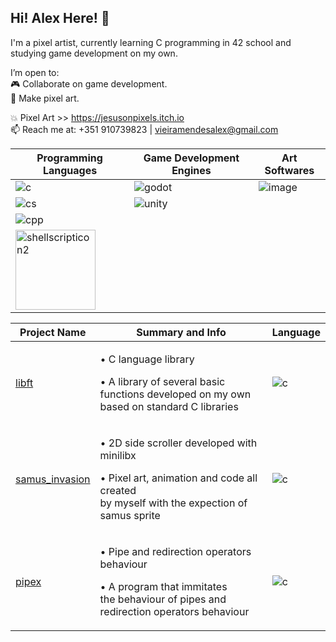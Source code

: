 ## Hi! Alex Here! :punch:

I'm a pixel artist, currently learning C programming in 42 school and studying game development on my own.

I’m open to:\
      :video_game: Collaborate on game development. \
      :art: Make pixel art.

:collision: Pixel Art >> https://jesusonpixels.itch.io
\
📫 Reach me at: +351 910739823 | vieiramendesalex@gmail.com

| Programming Languages | Game Development Engines | Art Softwares |
|-----------------------|--------------------------|---------------|
|![c](https://github.com/user-attachments/assets/e5fd264b-1b82-4757-8e7e-0895c71575b8)|![godot](https://github.com/user-attachments/assets/54590264-9105-4a86-8258-5c5461817cd2)|![image](https://github.com/user-attachments/assets/486d85c4-5989-452c-b355-c28ed34aebbf)|
|![cs](https://github.com/user-attachments/assets/56b3732b-05d9-41f4-a53f-992d4bcf7ddb)|![unity](https://github.com/user-attachments/assets/bd37344a-5361-4a93-99d8-2ac288b6af82)|
|![cpp](https://github.com/user-attachments/assets/ba1c910a-0526-4021-b430-d79644a07c9e)|
|<img width="128" height="128" alt="shellscripticon2" src="https://github.com/user-attachments/assets/ed6603fc-c06d-457e-8dc9-208b64bb8845" />|


| Project Name | Summary and Info | Language |
|--------------|---------|----------------------|
| [libft](https://github.com/avieira-42/libft) | <p>• C language library<p>• A library of several basic<br>functions developed on my own<br>based on standard C libraries<p> | ![c](https://github.com/user-attachments/assets/e5fd264b-1b82-4757-8e7e-0895c71575b8) |
| [samus_invasion](https://github.com/avieira-42/samus_invasion) | <p>• 2D side scroller developed with minilibx<p>• Pixel art, animation and code all created<br>by myself with the expection of samus sprite<p> | ![c](https://github.com/user-attachments/assets/e5fd264b-1b82-4757-8e7e-0895c71575b8) |
| [pipex](https://github.com/avieira-42/pipex) | <p>• Pipe and redirection operators behaviour<p>• A program that immitates<br>the behaviour of pipes and<br> redirection operators behaviour | ![c](https://github.com/user-attachments/assets/e5fd264b-1b82-4757-8e7e-0895c71575b8) |
